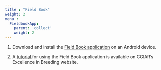 ```yaml
---
title : "Field Book"
weight: 2
menu :
  FieldbookApp:
    parent: 'collect'
    weight: 2
---
```


1.	Download and install the  <a href="https://play.google.com/store/apps/details?id=com.fieldbook.tracker&hl=en&gl=US" target="_blank"> Field Book application</a> on an Android device.


2.	A <a href="https://excellenceinbreeding.org/sites/default/files/manual/field_book_manual_v3.pdf" target="_blank"> tutorial </a> for using the Field Book application is available on CGIAR’s Excellence in Breeding website.

